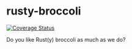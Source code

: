 # rusty-broccoli
[![Coverage Status](https://coveralls.io/repos/github/trondhe/rusty-broccoli/badge.svg?branch=master)](https://coveralls.io/github/trondhe/rusty-broccoli?branch=master)

Do you like Rust(y) broccoli as much as we do?

